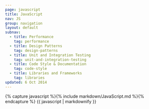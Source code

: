 ```yaml
---
page: javascript
title: JavaScript
nav: JS
group: navigation
layout: default
subnav:
  - title: Performance
    tag: performance
  - title: Design Patterns
    tag: design-patterns
  - title: Unit and Integration Testing
    tag: unit-and-integration-testing
  - title: Code Style & Documentation
    tag: code-style
  - title: Libraries and Frameworks
    tag: libraries
updated: 6 Oct 2014
---
```


<div class="docs-section">
		{% capture javascript %}{% include markdown/JavaScript.md %}{% endcapture %}
		{{ javascript | markdownify }}
</div>